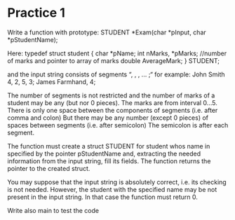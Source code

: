 # Practice 1
Write a function with prototype:
STUDENT *Exam(char *pInput,  char *pStudentName);

Here:
typedef struct student
{
char *pName;
int nMarks, *pMarks; //number of marks and pointer to array of marks 
double AverageMark;
} STUDENT;

and the input string consists of segments   “<name>, <mark1>, <mark2>, ... ;“ 
for example:   John Smith 4, 2, 5, 3;   James Farmhand, 4;

The number of segments is not restricted and the number of marks of a student may be any (but nor 0 pieces). The marks are from interval 0...5. 
There is only one space between the components of segments (i.e. after comma and colon)
But there may be any number (except 0 pieces) of spaces between segments (i.e. after semicolon)
The semicolon is after each segment.

The function must create a struct STUDENT for student whos name in specified by the pointer pStudentName and, extracting the needed information from the input string, fill its fields. The function returns the pointer to the created struct.

You may suppose that the input string is absolutely correct, i.e. its checking is not needed.
However, the student with the specified name may be not present in the input string.
In that case the function must return 0.

Write also main to test the code
